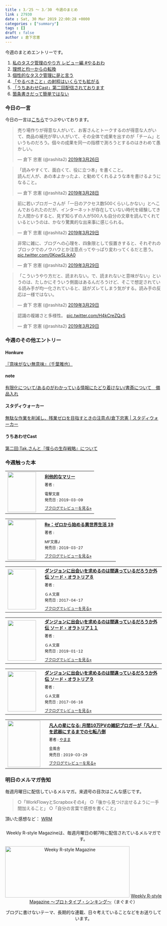 ```yaml
---
title : 3／25 〜 3／30　今週のまとめ
link : 27930
date : Sat, 30 Mar 2019 22:00:28 +0000
categories : ["summary"]
tags : []
draft : false
author : 倉下忠憲
---
```


今週のまとめエントリーです。
 
<ol>
<li><a href="https://rashita.net/blog/?p=27851">私のタスク管理のやり方 レビュー編 #やるおわ</a></li>
<li><a href="https://rashita.net/blog/?p=27902">理想と均一からの転換</a></li>
<li><a href="https://rashita.net/blog/?p=27907">個性的なタスク管理に是と言う</a></li>
<li><a href="https://rashita.net/blog/?p=27912">「やるべきこと」の射程はいくらでも拡がる</a></li>
<li><a href="https://rashita.net/blog/?p=27917">「うちあわせCast」第二回配信されております</a></li>
<li><a href="https://rashita.net/blog/?p=27922">箇条書きだって簡単ではない</a></li>
</ol>

<h3>今日の一言</h3>

今日の一言は<a href="http://twitter.com/rashita2 ">こちら</a>でつぶやいております。

<blockquote class="twitter-tweet" data-lang="ja"><p lang="ja" dir="ltr">売り場作りが得意な人がいて、お客さんとトークするのが得意な人がいて、商品の補充が早い人がいて、その全体で成果を出すのが「チーム」というものだろう。個々の成果を同一の指標で測ろうとするのはきわめて愚かしい。</p>&mdash; 倉下 忠憲 (@rashita2) <a href="https://twitter.com/rashita2/status/1110363110060089345?ref_src=twsrc%5Etfw">2019年3月26日</a></blockquote>
<script async src="https://platform.twitter.com/widgets.js" charset="utf-8"></script>

<blockquote class="twitter-tweet" data-lang="ja"><p lang="ja" dir="ltr">「読みやすくて、面白くて、役に立つ本」を書くこと。<br>読んだ人が、あの本よかったよ、と勧めてくれるような本を書けるようになること。</p>&mdash; 倉下 忠憲 (@rashita2) <a href="https://twitter.com/rashita2/status/1111257252629872640?ref_src=twsrc%5Etfw">2019年3月28日</a></blockquote>
<script async src="https://platform.twitter.com/widgets.js" charset="utf-8"></script>

<blockquote class="twitter-tweet" data-lang="ja"><p lang="ja" dir="ltr">前に若いブロガーさんが「一日のアクセス数500くらいしかない」とへこんでおられたのだが、インターネットが存在していない時代を経験してきた人間からすると、見ず知らずの人が500人も自分の文章を読んでくれているというのは、かなり驚異的な出来事に感じられる。</p>&mdash; 倉下 忠憲 (@rashita2) <a href="https://twitter.com/rashita2/status/1111481812637765632?ref_src=twsrc%5Etfw">2019年3月29日</a></blockquote>
<script async src="https://platform.twitter.com/widgets.js" charset="utf-8"></script>

<blockquote class="twitter-tweet" data-lang="ja"><p lang="ja" dir="ltr">非常に雑に、ブログへの心理を、四象限として仮置きすると、それぞれのブロックでのノウハウとか注意点ってやっぱり変わってくるだと思う。 <a href="https://t.co/0KowSLikA0">pic.twitter.com/0KowSLikA0</a></p>&mdash; 倉下 忠憲 (@rashita2) <a href="https://twitter.com/rashita2/status/1111614817364668416?ref_src=twsrc%5Etfw">2019年3月29日</a></blockquote>
<script async src="https://platform.twitter.com/widgets.js" charset="utf-8"></script>


<blockquote class="twitter-tweet" data-lang="ja"><p lang="ja" dir="ltr">「こういうやり方だと、読まれない。で、読まれないと意味がない」というのは、たしかにそういう側面はあるんだろうけど、そこで想定されている読み手が均一化されていると、話がズレてしまう気がする。読み手の反応は一様ではない。</p>&mdash; 倉下 忠憲 (@rashita2) <a href="https://twitter.com/rashita2/status/1111615884110356480?ref_src=twsrc%5Etfw">2019年3月29日</a></blockquote>
<script async src="https://platform.twitter.com/widgets.js" charset="utf-8"></script>

<blockquote class="twitter-tweet" data-lang="ja"><p lang="ja" dir="ltr">認識の複雑さと多様性。 <a href="https://t.co/H4kCreZQxS">pic.twitter.com/H4kCreZQxS</a></p>&mdash; 倉下 忠憲 (@rashita2) <a href="https://twitter.com/rashita2/status/1111620815269687296?ref_src=twsrc%5Etfw">2019年3月29日</a></blockquote>
<script async src="https://platform.twitter.com/widgets.js" charset="utf-8"></script>


<h3>今週のその他エントリー</h3>

<H4>Honkure</H4>

<a href="http://honkure.net/rbook/archives/2982">『意味がない無意味』（千葉雅也）</a>

<H4>note</H4>

<a href="https://note.mu/rashita/n/nc40e02d1d2ba">有限化について/あるのがわかっている情報にたどり着けない/書斎について　備品入れ</a>

<H4>スタディウォーカー</H4>

<a href="https://studywalker.jp/skillup/article/178922/">無駄な作業を削減し、残業ゼロを目指すときの注意点/倉下忠憲 | スタディウォーカー</a>

<H4>うちあわせCast</H4>

<a href="https://anchor.fm/rashita/episodes/Tak-e3itjd">第二回:Tak.さんと『僕らの生存戦略』について</a>

<H3>今週触った本</H3>

<div class="booklog_html"><table><tr><td class="booklog_html_image"><a href="http://ck.jp.ap.valuecommerce.com/servlet/referral?sid=2624063&pid=881626690&vc_url=https%3A%2F%2Fbookwalker.jp%2Fde512bc700-fd48-4415-8271-fd84dc740cd7%2F" target="_blank"><img src="https://c.bookwalker.jp/thumbnailImage_3288545.jpg" width="91" height="130" style="border:0;border-radius:0;" /></a></td><td class="booklog_html_info" style="padding-left:20px;"><div class="booklog_html_title" style="margin-bottom:10px;font-size:14px;font-weight:bold;"><a href="http://ck.jp.ap.valuecommerce.com/servlet/referral?sid=2624063&pid=881626690&vc_url=https%3A%2F%2Fbookwalker.jp%2Fde512bc700-fd48-4415-8271-fd84dc740cd7%2F" target="_blank">利他的なマリー</a></div><div style="margin-bottom:10px;"><div class="booklog_html_author" style="margin-bottom:15px;font-size:12px;;line-height:1.2em">著者 : </div><div class="booklog_html_manufacturer" style="margin-bottom:5px;font-size:12px;;line-height:1.2em">電撃文庫</div><div class="booklog_html_release" style="font-size:12px;;line-height:1.2em">発売日 : 2019-03-09</div></div><div class="booklog_html_link_amazon"><a href="https://booklog.jp/item/17/c70b43f6baa9b005" style="font-size:12px;" target="_blank">ブクログでレビューを見る»</a></div></td></tr></table></div>

<div class="booklog_html"><table><tr><td class="booklog_html_image"><a href="http://ck.jp.ap.valuecommerce.com/servlet/referral?sid=2624063&pid=881626690&vc_url=https%3A%2F%2Fbookwalker.jp%2Fde3852b4d5-209d-45c4-9540-24d5e79c15e0%2F" target="_blank"><img src="https://c.bookwalker.jp/thumbnailImage_3305337.jpg" width="91" height="130" style="border:0;border-radius:0;" /></a></td><td class="booklog_html_info" style="padding-left:20px;"><div class="booklog_html_title" style="margin-bottom:10px;font-size:14px;font-weight:bold;"><a href="http://ck.jp.ap.valuecommerce.com/servlet/referral?sid=2624063&pid=881626690&vc_url=https%3A%2F%2Fbookwalker.jp%2Fde3852b4d5-209d-45c4-9540-24d5e79c15e0%2F" target="_blank">Re：ゼロから始める異世界生活 19</a></div><div style="margin-bottom:10px;"><div class="booklog_html_author" style="margin-bottom:15px;font-size:12px;;line-height:1.2em">著者 : </div><div class="booklog_html_manufacturer" style="margin-bottom:5px;font-size:12px;;line-height:1.2em">MF文庫J</div><div class="booklog_html_release" style="font-size:12px;;line-height:1.2em">発売日 : 2019-03-27</div></div><div class="booklog_html_link_amazon"><a href="https://booklog.jp/item/17/c958b996949235dd" style="font-size:12px;" target="_blank">ブクログでレビューを見る»</a></div></td></tr></table></div>

<div class="booklog_html"><table><tr><td class="booklog_html_image"><a href="http://ck.jp.ap.valuecommerce.com/servlet/referral?sid=2624063&pid=881626690&vc_url=https%3A%2F%2Fbookwalker.jp%2Fdeb729d0e4-5589-407c-b8e2-77fbd3f6ea32%2F" target="_blank"><img src="https://c.bookwalker.jp/thumbnailImage_2406669.jpg" width="91" height="130" style="border:0;border-radius:0;" /></a></td><td class="booklog_html_info" style="padding-left:20px;"><div class="booklog_html_title" style="margin-bottom:10px;font-size:14px;font-weight:bold;"><a href="http://ck.jp.ap.valuecommerce.com/servlet/referral?sid=2624063&pid=881626690&vc_url=https%3A%2F%2Fbookwalker.jp%2Fdeb729d0e4-5589-407c-b8e2-77fbd3f6ea32%2F" target="_blank">ダンジョンに出会いを求めるのは間違っているだろうか外伝  ソード・オラトリア８</a></div><div style="margin-bottom:10px;"><div class="booklog_html_author" style="margin-bottom:15px;font-size:12px;;line-height:1.2em">著者 : </div><div class="booklog_html_manufacturer" style="margin-bottom:5px;font-size:12px;;line-height:1.2em">ＧＡ文庫</div><div class="booklog_html_release" style="font-size:12px;;line-height:1.2em">発売日 : 2017-04-17</div></div><div class="booklog_html_link_amazon"><a href="https://booklog.jp/item/17/a8880dee11e3f55a" style="font-size:12px;" target="_blank">ブクログでレビューを見る»</a></div></td></tr></table></div>

<div class="booklog_html"><table><tr><td class="booklog_html_image"><a href="http://ck.jp.ap.valuecommerce.com/servlet/referral?sid=2624063&pid=881626690&vc_url=https%3A%2F%2Fbookwalker.jp%2Fde9401acf0-c7b0-4741-ba6b-1e4b339072a3%2F" target="_blank"><img src="https://c.bookwalker.jp/thumbnailImage_3224332.jpg" width="91" height="130" style="border:0;border-radius:0;" /></a></td><td class="booklog_html_info" style="padding-left:20px;"><div class="booklog_html_title" style="margin-bottom:10px;font-size:14px;font-weight:bold;"><a href="http://ck.jp.ap.valuecommerce.com/servlet/referral?sid=2624063&pid=881626690&vc_url=https%3A%2F%2Fbookwalker.jp%2Fde9401acf0-c7b0-4741-ba6b-1e4b339072a3%2F" target="_blank">ダンジョンに出会いを求めるのは間違っているだろうか外伝  ソード・オラトリア１１</a></div><div style="margin-bottom:10px;"><div class="booklog_html_author" style="margin-bottom:15px;font-size:12px;;line-height:1.2em">著者 : </div><div class="booklog_html_manufacturer" style="margin-bottom:5px;font-size:12px;;line-height:1.2em">ＧＡ文庫</div><div class="booklog_html_release" style="font-size:12px;;line-height:1.2em">発売日 : 2019-01-12</div></div><div class="booklog_html_link_amazon"><a href="https://booklog.jp/item/17/379886738c691b54" style="font-size:12px;" target="_blank">ブクログでレビューを見る»</a></div></td></tr></table></div>

<div class="booklog_html"><table><tr><td class="booklog_html_image"><a href="http://ck.jp.ap.valuecommerce.com/servlet/referral?sid=2624063&pid=881626690&vc_url=https%3A%2F%2Fbookwalker.jp%2Fdec94c662c-5ba5-4409-9eae-54b0cfc4728d%2F" target="_blank"><img src="https://c.bookwalker.jp/thumbnailImage_2472973.jpg" width="91" height="130" style="border:0;border-radius:0;" /></a></td><td class="booklog_html_info" style="padding-left:20px;"><div class="booklog_html_title" style="margin-bottom:10px;font-size:14px;font-weight:bold;"><a href="http://ck.jp.ap.valuecommerce.com/servlet/referral?sid=2624063&pid=881626690&vc_url=https%3A%2F%2Fbookwalker.jp%2Fdec94c662c-5ba5-4409-9eae-54b0cfc4728d%2F" target="_blank">ダンジョンに出会いを求めるのは間違っているだろうか外伝  ソード・オラトリア９</a></div><div style="margin-bottom:10px;"><div class="booklog_html_author" style="margin-bottom:15px;font-size:12px;;line-height:1.2em">著者 : </div><div class="booklog_html_manufacturer" style="margin-bottom:5px;font-size:12px;;line-height:1.2em">ＧＡ文庫</div><div class="booklog_html_release" style="font-size:12px;;line-height:1.2em">発売日 : 2017-06-16</div></div><div class="booklog_html_link_amazon"><a href="https://booklog.jp/item/17/b59c3068ce240b2a" style="font-size:12px;" target="_blank">ブクログでレビューを見る»</a></div></td></tr></table></div>

<div class="booklog_html"><table><tr><td class="booklog_html_image"><a href="https://www.amazon.co.jp/%E5%87%A1%E4%BA%BA%E3%81%AE%E6%98%9F%E3%81%AB%E3%81%AA%E3%82%8B-%E6%9C%88%E9%96%9310%E4%B8%87PV%E3%81%AE%E9%9B%91%E8%A8%98%E3%83%96%E3%83%AD%E3%82%AC%E3%83%BC%E3%81%8C%E3%80%8C%E5%87%A1%E4%BA%BA%E3%80%8D%E3%82%92%E6%AD%A6%E5%99%A8%E3%81%AB%E3%81%99%E3%82%8B%E3%81%BE%E3%81%A7%E3%81%AE%E4%B8%83%E8%BB%A2%E5%85%AB%E5%80%92-%E3%82%84%E3%81%BE%E3%81%BE-ebook/dp/B07PVNCW99?SubscriptionId=0AVSM5SVKRWTFMG7ZR82&tag=rashita1000-22&linkCode=xm2&camp=2025&creative=165953&creativeASIN=B07PVNCW99" target="_blank"><img src="https://images-fe.ssl-images-amazon.com/images/I/41DWd67x2HL._SL160_.jpg" width="105" height="150" style="border:0;border-radius:0;" /></a></td><td class="booklog_html_info" style="padding-left:20px;"><div class="booklog_html_title" style="margin-bottom:10px;font-size:14px;font-weight:bold;"><a href="https://www.amazon.co.jp/%E5%87%A1%E4%BA%BA%E3%81%AE%E6%98%9F%E3%81%AB%E3%81%AA%E3%82%8B-%E6%9C%88%E9%96%9310%E4%B8%87PV%E3%81%AE%E9%9B%91%E8%A8%98%E3%83%96%E3%83%AD%E3%82%AC%E3%83%BC%E3%81%8C%E3%80%8C%E5%87%A1%E4%BA%BA%E3%80%8D%E3%82%92%E6%AD%A6%E5%99%A8%E3%81%AB%E3%81%99%E3%82%8B%E3%81%BE%E3%81%A7%E3%81%AE%E4%B8%83%E8%BB%A2%E5%85%AB%E5%80%92-%E3%82%84%E3%81%BE%E3%81%BE-ebook/dp/B07PVNCW99?SubscriptionId=0AVSM5SVKRWTFMG7ZR82&tag=rashita1000-22&linkCode=xm2&camp=2025&creative=165953&creativeASIN=B07PVNCW99" target="_blank">凡人の星になる: 月間10万PVの雑記ブロガーが「凡人」を武器にするまでの七転八倒</a></div><div style="margin-bottom:10px;"><div class="booklog_html_author" style="margin-bottom:15px;font-size:12px;;line-height:1.2em">著者 : <a href="https://booklog.jp/author/%E3%82%84%E3%81%BE%E3%81%BE" target="_blank">やまま</a></div><div class="booklog_html_manufacturer" style="margin-bottom:5px;font-size:12px;;line-height:1.2em">金風舎</div><div class="booklog_html_release" style="font-size:12px;;line-height:1.2em">発売日 : 2019-03-29</div></div><div class="booklog_html_link_amazon"><a href="https://booklog.jp/item/1/B07PVNCW99" style="font-size:12px;" target="_blank">ブクログでレビューを見る»</a></div></td></tr></table></div>

<h3>明日のメルマガ告知</h3>

毎週月曜日に配信しているメルマガ。来週号の目次はこんな感じです。

<blockquote>
○「WorkFlowyとScrapboxその4」
○「後から見つけ出せるように一手間加えること」
○「自分の言葉で感想を書くこと」
</blockquote>


頂いた感想など：
<a class="twitter-timeline"  href="https://twitter.com/rashita2/timelines/427262290753097729"  data-widget-id="427265271171010561">WRM</a>
    <script>!function(d,s,id){var js,fjs=d.getElementsByTagName(s)[0],p=/^http:/.test(d.location)?'http':'https';if(!d.getElementById(id)){js=d.createElement(s);js.id=id;js.src=p+"://platform.twitter.com/widgets.js";fjs.parentNode.insertBefore(js,fjs);}}(document,"script","twitter-wjs");</script>


<div style="text-align:center;margin-top:25px;">
Weekly R-style Magazineは、毎週月曜日の朝7時に配信されているメルマガです。

<a href="http://www.mag2.com/m/0001185133.html" target="_blank"><img src="https://rashita.net/blog/wp-content/uploads/2010/09/mmbanner.jpg" alt="Weeky R-style Magazine" width="400" height="165" class="alignnone size-full wp-image-12201" /></a>
<a href="http://www.mag2.com/m/0001185133.html" target="_blank">Weekly R-style Magazine ～プロトタイプ・シンキング～</a>（まぐまぐ）

ブログに書けないテーマ、長期的な連載、日々考えていることなどをお送りしています。
</div> 
